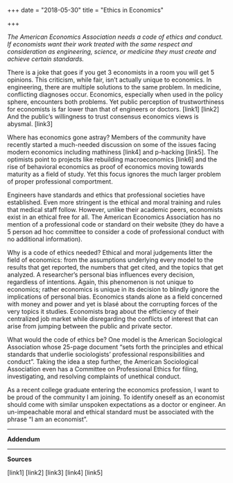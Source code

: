 +++
date = "2018-05-30"
title = "Ethics in Economics"

+++


*The American Economics Association needs a code of ethics and conduct. If economists want their work treated with the same respect and consideration as engineering, science, or medicine they must create and achieve certain standards.*

There is a joke that goes if you get 3 economists in a room you will get 5 opinions. This criticism, while fair, isn’t actually unique to economics. In engineering, there are multiple solutions to the same problem. In medicine, conflicting diagnoses occur. Economics, especially when used in the policy sphere, encounters both problems. Yet public perception of trustworthiness for economists is far lower than that of engineers or doctors. [link1] [link2] And the public’s willingness to trust consensus economics views is abysmal. [link3] 

Where has economics gone astray? Members of the community have recently started a much-needed discussion on some of the issues facing modern economics including mathiness [link4] and p-hacking [link5]. The optimists point to projects like rebuilding macroeconomics [link6] and the rise of behavioral economics as proof of economics moving towards maturity as a field of study.  Yet this focus ignores the much larger problem of proper professional comportment. 

Engineers have standards and ethics that professional societies have established. Even more stringent is the ethical and moral training and rules that medical staff follow. However, unlike their academic peers, economists exist in an ethical free for all. The American Economics Association has no mention of a professional code or standard on their website (they do have a 5 person ad hoc committee to consider a code of professional conduct with no additional information).

Why is a code of ethics needed? Ethical and moral judgements litter the field of economics: from the assumptions underlying every model to the results that get reported, the numbers that get cited, and the topics that get analyzed. A researcher’s personal bias influences every decision, regardless of intentions.  Again, this phenomenon is not unique to economics; rather economics is unique in its decision to blindly ignore the implications of personal bias. Economics stands alone as a field concerned with money and power and yet is blasé about the corrupting forces of the very topics it studies. Economists brag about the efficiency of their centralized job market while disregarding the conflicts of interest that can arise from jumping between the public and private sector.

What would the code of ethics be? One model is the American Sociological Association whose 25-page document “sets forth the principles and ethical standards that underlie sociologists’ professional responsibilities and conduct”.  Taking the idea a step further, the American Sociological Association even has a Committee on Professional Ethics for filing, investigating, and resolving complaints of unethical conduct. 

As a recent college graduate entering the economics profession, I want to be proud of the community I am joining. To identify oneself as an economist should come with similar unspoken expectations as a doctor or engineer. An un-impeachable moral and ethical standard must be associated with the phrase “I am an economist”.



---


__Addendum__




---
**Sources**

[link1]
[link2]
[link3]
[link4]
[link5]



